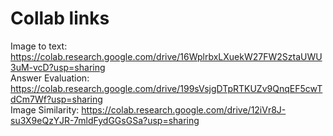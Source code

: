 # Collab links
Image to text: https://colab.research.google.com/drive/16WplrbxLXuekW27FW2SztaUWU3uM-vcD?usp=sharing
<br>
Answer Evaluation: https://colab.research.google.com/drive/199sVsjgDTpRTKUZv9QnqEF5cwTdCm7Wf?usp=sharing
<br>
Image Similarity: https://colab.research.google.com/drive/12iVr8J-su3X9eQzYJR-7mldFydGGsGSa?usp=sharing


